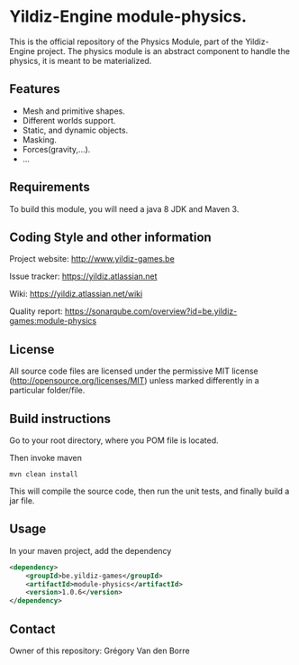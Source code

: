 # Yildiz-Engine module-physics.

This is the official repository of the Physics Module, part of the Yildiz-Engine project.
The physics module is an abstract component to handle the physics, it is meant to be materialized.

## Features

* Mesh and primitive shapes.
* Different worlds support.
* Static, and dynamic objects.
* Masking.
* Forces(gravity,...).
* ...

## Requirements

To build this module, you will need a java 8 JDK and Maven 3.

## Coding Style and other information

Project website:
http://www.yildiz-games.be

Issue tracker:
https://yildiz.atlassian.net

Wiki:
https://yildiz.atlassian.net/wiki

Quality report:
https://sonarqube.com/overview?id=be.yildiz-games:module-physics

## License

All source code files are licensed under the permissive MIT license
(http://opensource.org/licenses/MIT) unless marked differently in a particular folder/file.

## Build instructions

Go to your root directory, where you POM file is located.

Then invoke maven

	mvn clean install

This will compile the source code, then run the unit tests, and finally build a jar file.

## Usage

In your maven project, add the dependency

```xml
<dependency>
    <groupId>be.yildiz-games</groupId>
    <artifactId>module-physics</artifactId>
    <version>1.0.6</version>
</dependency>
```

## Contact
Owner of this repository: Grégory Van den Borre